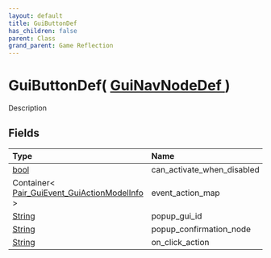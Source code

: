 ```yaml
---
layout: default
title: GuiButtonDef
has_children: false
parent: Class
grand_parent: Game Reflection
---
```

# GuiButtonDef( [ GuiNavNodeDef ](/riftbreaker-wiki/docs/game-reflection/classes/gui_nav_node_def/) )
Description 

## Fields

| Type | Name |
|:----------|:--------------|
| [bool](/riftbreaker-wiki/docs/game-reflection/components/bool/) | can_activate_when_disabled |
| Container< [Pair_GuiEvent_GuiActionModelInfo](/riftbreaker-wiki/docs/game-reflection/classes/pair__gui_event__gui_action_model_info/) > | event_action_map |
| [String](/riftbreaker-wiki/docs/game-reflection/components/string/) | popup_gui_id |
| [String](/riftbreaker-wiki/docs/game-reflection/components/string/) | popup_confirmation_node |
| [String](/riftbreaker-wiki/docs/game-reflection/components/string/) | on_click_action |

